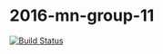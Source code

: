 ﻿# 2016-mn-group-11
[![Build Status](https://travis-ci.com/dds-utn/2016-mn-group-11.svg?token=cWpf9WUfGmMFLpwEbVnU&branch=development)](https://travis-ci.com/dds-utn/2016-mn-group-11)
